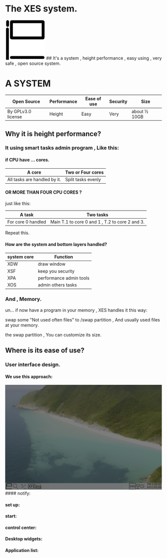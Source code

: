 # The XES system.
<img src="xes logo.png">
## It's a system ,  height performance , easy using , very safe , open source system.



# A SYSTEM

| Open Source        | Performance | Ease of use | Security | Size         |
| ------------------ | ----------- | ----------- | -------- | ------------ |
| By GPLv3.0 license | Height      | Easy        | Very     | about ½ 10GB |

## Why it is height performance?

### It using smart tasks admin program , Like this:

####  if CPU have ... cores.

| A core                       | Two or Four cores  |
| ---------------------------- | ------------------ |
| All tasks are handled by it. | Split tasks evenly |

#### OR MORE THAN FOUR CPU CORES ?

just like this:

| A task             | Two tasks                                       |
| ------------------ | ----------------------------------------------- |
| For core 0 handled | Main T.1 to core 0 and 1 , T.2 to core 2 and 3. |

Repeat this.

#### How are the system and bottom layers handled?

| system core | Function                |
| ----------- | ----------------------- |
| XDW         | draw window             |
| XSF         | keep you security       |
| XPA         | performance admin tools |
| XOS         | admin others tasks      |

### And , Memory.

un... if now have a program in your memory , XES handles it this way:

swap some "Not used often files" to /swap partition , And usually used files at your memory.

the swap partition , You can customize its size.

## Where is its ease of use?

### User interface design.

#### We use this approach:
<img src="desktop.png">
#### notify:

#### set up:

#### start:

#### control center:

#### Desktop widgets:

#### Application list:
